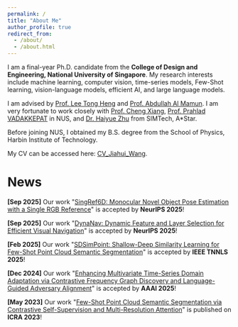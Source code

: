 ```yaml
---
permalink: /
title: "About Me"
author_profile: true
redirect_from: 
  - /about/
  - /about.html
---
```


I am a final-year Ph.D. candidate from the **College of Design and Engineering, National University of Singapore**. My research interests include machine learning, computer vision, time-series models, Few-Shot learning, vision-language models, efficient AI, and large language models.

I am advised by [Prof. Lee Tong Heng](https://cde.nus.edu.sg/ece/staff/lee-tong-heng/) and [Prof. Abdullah Al Mamun](https://cde.nus.edu.sg/ece/staff/abdullah-al-mamun/). I am very fortunate to work closely with [Prof. Cheng Xiang](https://cde.nus.edu.sg/ece/staff/xiang-cheng/), [Prof. Prahlad VADAKKEPAT](https://cde.nus.edu.sg/ece/staff/prahlad-vadakkepat/) in NUS, and [Dr. Haiyue Zhu](https://research.a-star.edu.sg/researcher/haiyue-zhu/) from SIMTech, A*Star.

Before joining NUS, I obtained my B.S. degree from the School of Physics, Harbin Institute of Technology.

My CV can be accessed here: [CV_Jiahui_Wang](../files/CV_Jiahui_Wang.pdf).

News
======
**[Sep 2025]** Our work "[SingRef6D: Monocular Novel Object Pose Estimation with a Single RGB Reference](https://neurips.cc/virtual/2025/poster/115633)" is accepted by **NeurIPS 2025**!

**[Sep 2025]** Our work "[DynaNav: Dynamic Feature and Layer Selection for Efficient Visual Navigation](https://neurips.cc/virtual/2025/poster/119244)" is accepted by **NeurIPS 2025**!

**[Feb 2025]** Our work "[SDSimPoint: Shallow-Deep Similarity Learning for Few-Shot Point Cloud Semantic Segmentation](https://ieeexplore.ieee.org/document/10937251/)" is accepted by **IEEE TNNLS 2025**!

**[Dec 2024]** Our work "[Enhancing Multivariate Time-Series Domain Adaptation via Contrastive Frequency Graph Discovery and Language-Guided Adversary Alignment](https://ojs.aaai.org/index.php/AAAI/article/view/33863)" is accepted by **AAAI 2025**!

**[May 2023]** Our work "[Few-Shot Point Cloud Semantic Segmentation via Contrastive Self-Supervision and Multi-Resolution Attention](https://www.semanticscholar.org/paper/Few-Shot-Point-Cloud-Semantic-Segmentation-via-and-Wang-Zhu/439ca9e2ea39520cd288960493ad5854aff758bd)" is published on **ICRA 2023**!

